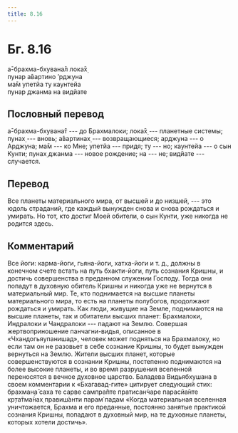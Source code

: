 ```yaml
---
title: 8.16
---
```


# Бг. 8.16
а̄-брахма-бхувана̄л лока̄х̣<br/>
пунар а̄вартино ’рджуна<br/>
ма̄м упетйа ту каунтейа<br/>
пунар джанма на видйате
## Пословный перевод

а̄-брахма-бхувана̄т --- до Брахмалоки; лока̄х̣ --- планетные системы; пунах̣
--- вновь; а̄вартинах̣ --- возвращающиеся; арджуна --- о Арджуна; ма̄м ---
ко Мне; упетйа --- придя; ту --- но; каунтейа --- о сын Кунти; пунах̣
джанма --- новое рождение; на --- не; видйате --- случается.

## Перевод

Все планеты материального мира, от высшей и до низшей, --- это юдоль
страданий, где каждый вынужден снова и снова рождаться и умирать. Но
тот, кто достиг Моей обители, о сын Кунти, уже никогда не родится здесь.

## Комментарий

Все йоги: карма-йоги, гьяна-йоги, хатха-йоги и т. д., должны в конечном
счете встать на путь бхакти-йоги, путь сознания Кришны, и достичь
совершенства в преданном служении Господу. Тогда они попадут в духовную
обитель Кришны и никогда уже не вернутся в материальный мир. Те, кто
поднимается на высшие планеты материального мира, то есть на планеты
полубогов, продолжают рождаться и умирать. Как люди, живущие на Земле,
поднимаются на высшие планеты, так и обитатели высших планет:
Брахмалоки, Индралоки и Чандралоки --- падают на Землю. Совершая
жертвоприношение панчагни-видья, описанное в «Чхандогьяупанишад»,
человек может подняться на Брахмалоку, но если там он не разовьет в себе
сознание Кришны, то будет вынужден вернуться на Землю. Жители высших
планет, которые совершенствуются в сознании Кришны, постепенно
поднимаются на более высокие планеты, и во время разрушения вселенной
переносятся в вечное духовное царство. Баладева Видьябхушана в своем
комментарии к «Бхагавад-гите» цитирует следующий стих: брахман̣а̄ саха те
сарве сампра̄пте пратисан̃чаре парасйа̄нте кр̣та̄тма̄нах̣ правиш́анти парам̇
падам «Когда материальная вселенная уничтожается, Брахма и его
преданные, постоянно занятые практикой сознания Кришны, попадают в
духовный мир, на те духовные планеты, которых хотели достичь».
